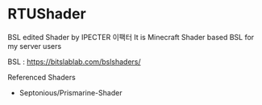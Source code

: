 # **RTU**Shader
BSL edited Shader by IPECTER 이팩터
It is Minecraft Shader based BSL for my server users

BSL : https://bitslablab.com/bslshaders/

Referenced Shaders
- Septonious/Prismarine-Shader
